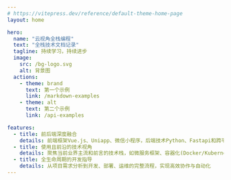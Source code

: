 ```yaml
---
# https://vitepress.dev/reference/default-theme-home-page
layout: home

hero:
  name: "云视角全栈编程"
  text: "全栈技术文档记录"
  tagline: 持续学习，持续进步
  image: 
    src: /bg-logo.svg
    alt: 背景图
  actions:
    - theme: brand
      text: 第一个示例
      link: /markdown-examples
    - theme: alt
      text: 第二个示例
      link: /api-examples

features:
  - title: 前后端深度融合
    details: 前端框架Vue.js、Uniapp、微信小程序，后端技术Python、Fastapi和跨平台工具的整合应用案例
  - title: 使用且前沿的技术视角
    details: 聚焦当前业界主流和前言的技术栈，如微服务框架、容器化(Docker/Kubernetes)
  - title: 全生命周期的开发指导
    details: 从项目需求分析到开发、部署、运维的完整流程，实现高效协作与自动化
---
```


